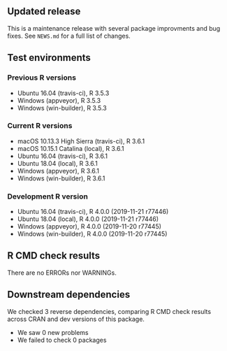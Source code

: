 ## Updated release

This is a maintenance release with several package improvments and bug fixes.
See `NEWS.md` for a full list of changes.

## Test environments

### Previous R versions
* Ubuntu 16.04              (travis-ci), R 3.5.3
* Windows                    (appveyor), R 3.5.3
* Windows                 (win-builder), R 3.5.3

### Current R versions
* macOS 10.13.3 High Sierra (travis-ci), R 3.6.1
* macOS 10.15.1 Catalina        (local), R 3.6.1
* Ubuntu 16.04              (travis-ci), R 3.6.1
* Ubuntu 18.04                  (local), R 3.6.1
* Windows                    (appveyor), R 3.6.1
* Windows                 (win-builder), R 3.6.1

### Development R version
* Ubuntu 16.04              (travis-ci), R 4.0.0 (2019-11-21 r77446)
* Ubuntu 18.04                  (local), R 4.0.0 (2019-11-21 r77446)
* Windows                    (appveyor), R 4.0.0 (2019-11-20 r77445)
* Windows                 (win-builder), R 4.0.0 (2019-11-20 r77445)

## R CMD check results

There are no ERRORs nor WARNINGs.

## Downstream dependencies

We checked 3 reverse dependencies, comparing R CMD check results across CRAN and dev versions of this package.

 * We saw 0 new problems
 * We failed to check 0 packages
